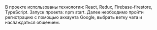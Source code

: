 В проекте использованы технологии: React, Redux, Firebase-firestore, TypeScript.
Запуск проекта: npm start.
Далее необзодимо пройти регистрацию с помощью аккаунта Google, выбрать ветку чата и наслаждаться общением.
